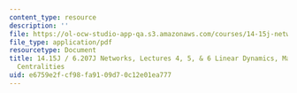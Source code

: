 ```yaml
---
content_type: resource
description: ''
file: https://ol-ocw-studio-app-qa.s3.amazonaws.com/courses/14-15j-networks-spring-2018/e6759e2fcf98fa9109d70c12e01ea777_MIT14_15JS18_lec4-5-6.pdf
file_type: application/pdf
resourcetype: Document
title: 14.15J / 6.207J Networks, Lectures 4, 5, & 6 Linear Dynamics, Markov Chains,
  Centralities
uid: e6759e2f-cf98-fa91-09d7-0c12e01ea777
---
```

